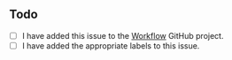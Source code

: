 <!-- Please, describe what this issue is about and any proposed changes. -->

## Todo

- [ ] I have added this issue to the [Workflow](https://github.com/nebulab/playbook/projects/1) GitHub project.
- [ ] I have added the appropriate labels to this issue.

